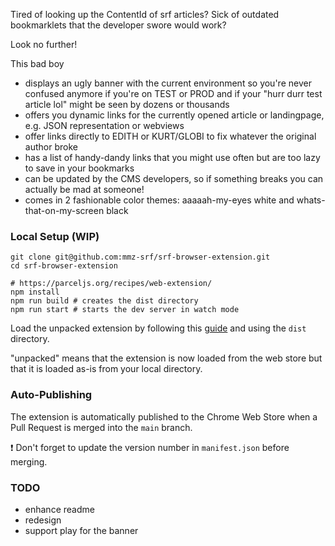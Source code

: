 Tired of looking up the ContentId of srf articles? Sick of outdated bookmarklets that the developer swore would work?

Look no further!

This bad boy

* displays an ugly banner with the current environment so you're never confused anymore if you're on TEST or PROD and if your "hurr durr test article lol" might be seen by dozens or thousands
* offers you dynamic links for the currently opened article or landingpage, e.g. JSON representation or webviews
* offer links directly to EDITH or KURT/GLOBI to fix whatever the original author broke
* has a list of handy-dandy links that you might use often but are too lazy to save in your bookmarks
* can be updated by the CMS developers, so if something breaks you can actually be mad at someone!
* comes in 2 fashionable color themes: aaaaah-my-eyes white and whats-that-on-my-screen black


### Local Setup (WIP)
```
git clone git@github.com:mmz-srf/srf-browser-extension.git
cd srf-browser-extension

# https://parceljs.org/recipes/web-extension/
npm install
npm run build # creates the dist directory
npm run start # starts the dev server in watch mode
```

Load the unpacked extension by following this [guide](https://developer.chrome.com/docs/extensions/get-started/tutorial/hello-world#load-unpacked) and using the `dist` directory.

"unpacked" means that the extension is now loaded from the web store but that it is loaded as-is from your local directory.


### Auto-Publishing
The extension is automatically published to the Chrome Web Store when a Pull Request is merged into the `main` branch.

:exclamation: Don't forget to update the version number in `manifest.json` before merging.

### TODO
* enhance readme
* redesign
* support play for the banner
